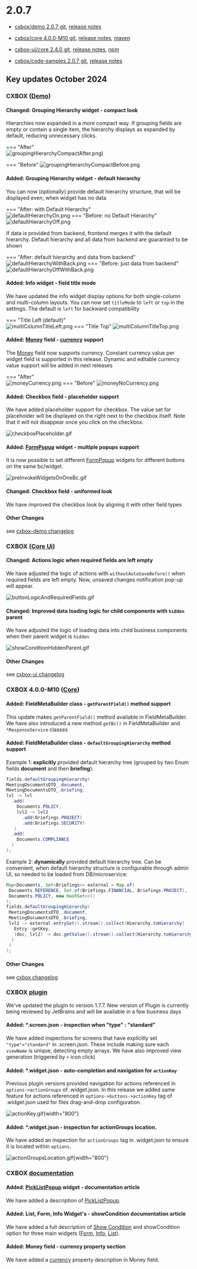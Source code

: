 # 2.0.7

* [cxbox/demo 2.0.7 git](https://github.com/CX-Box/cxbox-demo/tree/v.2.0.7), [release notes](https://github.com/CX-Box/cxbox-demo/releases/tag/v.2.0.7)

* [cxbox/core 4.0.0-M10 git](https://github.com/CX-Box/cxbox/tree/cxbox-4.0.0-M10), [release notes](https://github.com/CX-Box/cxbox/releases/tag/cxbox-4.0.0-M10), [maven](https://central.sonatype.com/artifact/org.cxbox/cxbox-starter-parent/4.0.0-M10)

* [cxbox-ui/core 2.4.0 git](https://github.com/CX-Box/cxbox-ui/tree/2.4.0), [release notes](https://github.com/CX-Box/cxbox-ui/releases/tag/2.4.0), [npm](https://www.npmjs.com/package/@cxbox-ui/core/v/2.4.0)  

* [cxbox/code-samples 2.0.7 git](https://github.com/CX-Box/cxbox-code-samples/tree/v.2.0.7), [release notes](https://github.com/CX-Box/cxbox-code-samples/releases/tag/v.2.0.7)

## **Key updates October 2024**  

### CXBOX ([Demo](http://demo.cxbox.org))  

#### Changed: Grouping Hierarchy widget - compact look

Hierarchies now expanded in a more compact way. If grouping fields are empty or contain a single item, the hierarchy displays as expanded by default, reducing unnecessary clicks.  

=== "After"  
    ![groupingHierarchyCompactAfter.png)](v2.0.7/groupingHierarchyCompactAfter.png)

=== "Before"
    ![groupingHierarchyCompactBefore.png](v2.0.7/groupingHierarchyCompactBefore.png) 

#### Added: Grouping Hierarchy widget - default hierarchy
You can now (optionally) provide default hierarchy structure, that will be displayed even, when widget has no data

=== "After: with Default Hierarchy"  
    ![defaultHierarchyOn.png](v2.0.7/defaultHierarchyOn.png)
=== "Before: no Default Hierarchy"
    ![defaultHierarchyOff.png](v2.0.7/defaultHierarchyOff.png)

If data is provided from backend, frontend merges it with the default hierarchy. Default hierarchy and all data from backend are guarantied to be shown

=== "After: default hierarchy and data from backend"  
    ![defaultHierarchyWithBack.png](v2.0.7/defaultHierarchyWithBack.png)
=== "Before: just data from backend"
    ![defaultHierarchyOffWithBack.png](v2.0.7/defaultHierarchyOffWithBack.png)


#### Added: Info widget - field title mode

We have updated the info widget display options for both single-column and multi-column layouts. You can now set `titleMode` to
`left` or `top` in the settings. The default is `left` for backward compatibility

=== "Title Left (default)"  
    ![multiColumnTitleLeft.png](v2.0.7/multiColumnTitleLeft.png)
=== "Title Top"
    ![multiColumnTitleTop.png](v2.0.7/multiColumnTitleTop.png)

#### Added:  [Money](/widget_field_money) field - [currency](/widget_field_money/#currency) support

The [Money](/widget_field_money) field now supports currency. Constant currency value per widget field is supported in this release. Dynamic and editable currency value support will be added in next releases

=== "After"  
    ![moneyCurrency.png](v2.0.7/moneyCurrency.png)
=== "Before"
    ![moneyNoCurrency.png](v2.0.7/moneyNoCurrency.png)

#### Added: Checkbox field - placeholder support

We have added placeholder support for checkbox. The value set for placeholder will be displayed on the right next to the checkbox itself. Note that it will not disappear once you click on the checkbox.  

![checkboxPlaceholder.gif](v2.0.7/checkboxPlaceholder.gif)

#### Added: [FormPopup](/widget_type_form_popup) widget - multiple popups support

It is now possible to set different [FormPopup](/widget_type_form_popup) widgets for different buttons on the same bc/widget.  

![preInvokeWidgetsOnOneBc.gif](v2.0.7/preInvokeWidgetsOnOneBc.gif)  

#### Changed: Checkbox field - uniformed look

We have improved the checkbox look by aligning it with other field types

#### Other Changes
see [cxbox-demo changelog](https://github.com/CX-Box/cxbox-demo/releases/tag/v.2.0.7)

### CXBOX ([Core Ui](https://github.com/CX-Box/cxbox-ui/releases/tag/2.4.0))

#### Changed: Actions logic when required fields are left empty  

We have adjusted the logic of actions with `withoutAutoSaveBefore()` when required fields are left empty. Now, unsaved changes notification pop-up will appear. 

![buttonLogicAndRequiredFields.gif](v2.0.7/buttonLogicAndRequiredFields.gif)

#### Changed: Improved data loading logic for child components with `hidden` parent

We have adjusted the logic of loading data into child business components when their parent widget is `hidden`  

![showConditionHiddenParent.gif](v2.0.7/showConditionHiddenParent.gif)  

#### Other Changes
see [cxbox-ui changelog](https://github.com/CX-Box/cxbox-ui/releases/tag/2.4.0)

### CXBOX 4.0.0-M10 ([Core](https://github.com/CX-Box/cxbox/tree/cxbox-4.0.0-M10))  

#### Added: FieldMetaBuilder class - `getParentField()` method support

This update makes `getParentField()` method available in FieldMetaBuilder. We have also introduced a new method `getBc()` in FieldMetaBuilder and `*ResponseService` classes

#### Added: FieldMetaBuilder class - `defaultGroupingHierarchy` method support
Example 1: <strong>explicitly</strong> provided default hierarchy tree (grouped by two Enum fields <strong>document</strong> and then <strong>briefing</strong>):
```java
fields.defaultGroupingHierarchy(
MeetingDocumentsDTO_.document,
MeetingDocumentsDTO_.briefing,
lvl -> lvl
  .add(
    Documents.POLICY,
    lvl2 -> lvl2
      .add(Briefings.PROJECT)
      .add(Briefings.SECURITY)
   )
  .add(
    Documents.COMPLIANCE
  )
);
```

Example 2: <strong>dynamically</strong> provided default hierarchy tree. Can be convenient, when default hierarchy structure is configurable through admin UI, so needed to be loaded from DB/microservice:
```java
Map<Documents, Set<Briefings>> external = Map.of(
 Documents.REFERENCE, Set.of(Briefings.FINANCIAL, Briefings.PROJECT),
 Documents.POLICY, new HashSet<>()
);
fields.defaultGroupingHierarchy(
 MeetingDocumentsDTO_.document,
 MeetingDocumentsDTO_.briefing,
 lvl1 -> external.entrySet().stream().collect(Hierarchy.toHierarchy(
   Entry::getKey,
   (doc, lvl2) -> doc.getValue().stream().collect(Hierarchy.toHierarchy(brief -> brief))
  )
 )
);
```
#### Other Changes
see [cxbox changelog](https://github.com/CX-Box/cxbox/releases/tag/cxbox-4.0.0-M10)

### CXBOX [plugin](https://plugins.jetbrains.com/plugin/19523-platform-tools)  

We've updated the plugin to version 1.7.7. New version of Plugin is currently being reviewed by JetBrains and will be available in a few business days

#### Added: *.screen.json - inspection when "type" : "standard"  

We have added inspections for screens that have explicitly set `"type"="standard"` in .screen.json. These include making sure each `viewName` is unique, detecting empty arrays. We have also improved view generation (triggered by `+` icon click)

#### Added: *.widget.json - auto-completion and navigation for `actionKey` 

Previous plugin versions provided navigation for actions referenced in `options->actionGroups` of .widget.json.
In this release we added same feature for actions referenced in `options->buttons->actionKey` tag of .widget.json used for files drag-and-drop configuration.  

![actionKey.gif](v2.0.7/actionKey.gif){width="800"}

#### Added: *.widget.json - inspection for actionGroups location.  

We have added an inspection for `actionGroups` tag in .widget.json to ensure it is located within `options`.  

![actionGroupsLocation.gif](v2.0.7/actionGroupsLocation.gif){width="800"}  

### CXBOX [documentation](https://doc.cxbox.org/)  

#### Added: [PickListPopup](/widget_type_pick_list_popup) widget - documentation article  

We have added a description of [PickListPopup](/widget_type_pick_list_popup).

#### Added: List, Form, Info Widget's - showCondition documentation article  

We have added a full description of [Show Condition](https://doc.cxbox.org/widget/type/property/showcondition/showcondition/) and showCondition option for three main widgets ([Form](https://doc.cxbox.org/widget/type/form/form/#show-condition), [Info](https://doc.cxbox.org/widget/type/info/info/#show-condition), [List](https://doc.cxbox.org/widget/type/list/list/#show-condition)).

#### Added: Money field - currency property section  

We have added a [currency](https://doc.cxbox.org/widget/fields/field/money/money/#currency) property description in Money field.

